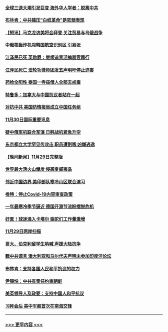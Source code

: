 #### [全球三退大潮引发巨变 海外华人学者：脱离中共](../pages/prog202/a103587542.md?t=12011050) 
#### [布林肯：中共镇压“白纸革命”是软弱表现](../pages/prog202/a103587617.md?t=12011050) 
#### [【短讯】马克龙访美将会拜登 关注贸易与乌俄战争](../pages/prog202/a103587527.md?t=12011050) 
#### [中俄核轰炸机闯韩国航空识别区 引紧张](../pages/prog202/a103587457.md?t=12011050) 
#### [江泽民已死 英勋爵：继续追责活摘器官罪行](../pages/prog202/a103587398.md?t=12011050) 
#### [江泽民死亡 法轮功律师团发五声明吁停止迫害](../pages/prog202/a103587308.md?t=12011050) 
#### [药检全阳性 泰国一寺庙僧人全部去戒毒](../pages/prog202/a103587172.md?t=12011050) 
#### [特鲁多：加拿大与中国抗议者站在一起](../pages/prog202/a103587169.md?t=12011050) 
#### [对抗中共 美国防情报局成立中国任务组](../pages/prog202/a103587163.md?t=12011050) 
#### [11月30日国际重要讯息](../pages/prog202/a103587181.md?t=12011050) 
#### [疑中俄军机联合军演 日韩战机紧急升空](../pages/prog202/a103587061.md?t=12011050) 
#### [东京都立大学罕见传攻击 职员遭割喉 凶嫌逃逸](../pages/prog202/a103587011.md?t=12011050) 
#### [【晚间新闻】11月29日完整版](../pages/prog202/a103586902.md?t=12011050) 
#### [世界最大活火山爆发 侵袭夏威夷岛](../pages/prog202/a103586924.md?t=12011050) 
#### [邻近中国边界 美印部队寒冷山区联合演习](../pages/prog202/a103586897.md?t=12011050) 
#### [推特：停止Covid-19内容审查政策](../pages/prog202/a103586680.md?t=12011050) 
#### [一年最寒冷季节逼近 德国开源节流盼摆脱危机](../pages/prog202/a103586845.md?t=12011050) 
#### [好累！球迷涌入卡塔尔 骆驼们工作量激增](../pages/prog202/a103586752.md?t=12011050) 
#### [11月29日两岸扫描](../pages/prog202/a103586740.md?t=12011050) 
#### [哥大、伯克利留学生呐喊 声援大陆抗争](../pages/prog202/a103586742.md?t=12011050) 
#### [戳中共谎言 澳大利亚和马尔代夫声明未参加印度洋论坛](../pages/prog202/a103586609.md?t=12011050) 
#### [布林肯：支持各国人民和平抗议的权力](../pages/prog202/a103586558.md?t=12011050) 
#### [尹锡悦：中共有责任约束朝鲜](../pages/prog202/a103586465.md?t=12011050) 
#### [美英领导人及政要：支持中国人和平抗议](../pages/prog202/a103586469.md?t=12011050) 
#### [习拜会后 美中军舰首次在南海交锋](../pages/prog202/a103586399.md?t=12011050) 

----
#### [ >>> 更早内容 <<< ](../indexes/prog202-earlier.md)
